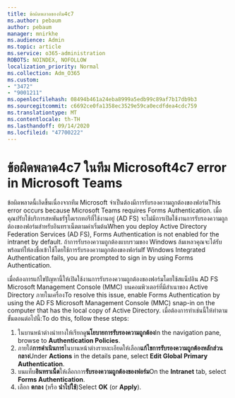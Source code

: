 ```yaml
---
title: ข้อผิดพลาดของทีม4c7
ms.author: pebaum
author: pebaum
manager: mnirkhe
ms.audience: Admin
ms.topic: article
ms.service: o365-administration
ROBOTS: NOINDEX, NOFOLLOW
localization_priority: Normal
ms.collection: Adm_O365
ms.custom:
- "3472"
- "9001211"
ms.openlocfilehash: 08494b461a24eba8999a5edb99c89af7b17db9b3
ms.sourcegitcommit: c6692ce0fa1358ec3529e59ca0ecdfdea4cdc759
ms.translationtype: MT
ms.contentlocale: th-TH
ms.lasthandoff: 09/14/2020
ms.locfileid: "47700222"
---
```

# <a name="4c7-error-in-microsoft-teams"></a><span data-ttu-id="1e08c-102">ข้อผิดพลาด4c7 ในทีม Microsoft</span><span class="sxs-lookup"><span data-stu-id="1e08c-102">4c7 error in Microsoft Teams</span></span>

<span data-ttu-id="1e08c-103">ข้อผิดพลาดนี้เกิดขึ้นเนื่องจากทีม Microsoft จำเป็นต้องมีการรับรองความถูกต้องของฟอร์ม</span><span class="sxs-lookup"><span data-stu-id="1e08c-103">This error occurs because Microsoft Teams requires Forms Authentication.</span></span> <span data-ttu-id="1e08c-104">เมื่อคุณปรับใช้บริการสหพันธรัฐไดเรกทอรีที่ใช้งานอยู่ (AD FS) จะไม่มีการเปิดใช้งานการรับรองความถูกต้องของฟอร์มสำหรับอินทราเน็ตตามค่าเริ่มต้น</span><span class="sxs-lookup"><span data-stu-id="1e08c-104">When you deploy Active Directory Federation Services (AD FS), Forms Authentication is not enabled for the intranet by default.</span></span> <span data-ttu-id="1e08c-105">ถ้าการรับรองความถูกต้องแบบรวมของ Windows ล้มเหลวคุณจะได้รับพร้อมท์ให้ลงชื่อเข้าใช้โดยใช้การรับรองความถูกต้องของฟอร์ม</span><span class="sxs-lookup"><span data-stu-id="1e08c-105">If Windows Integrated Authentication fails, you are prompted to sign in by using Forms Authentication.</span></span>

<span data-ttu-id="1e08c-106">เมื่อต้องการแก้ไขปัญหานี้ให้เปิดใช้งานการรับรองความถูกต้องของฟอร์มโดยใช้สแน็ปอิน AD FS Microsoft Management Console (MMC) บนคอมพิวเตอร์ที่มีสำเนาของ Active Directory ภายในเครื่อง</span><span class="sxs-lookup"><span data-stu-id="1e08c-106">To resolve this issue, enable Forms Authentication by using the AD FS Microsoft Management Console (MMC) snap-in on the computer that has the local copy of Active Directory.</span></span> <span data-ttu-id="1e08c-107">เมื่อต้องการทำเช่นนี้ให้ทำตามขั้นตอนต่อไปนี้:</span><span class="sxs-lookup"><span data-stu-id="1e08c-107">To do this, follow these steps:</span></span> 

1. <span data-ttu-id="1e08c-108">ในบานหน้าต่างนำทางให้เรียกดู**นโยบายการรับรองความถูกต้อง**</span><span class="sxs-lookup"><span data-stu-id="1e08c-108">In the navigation pane, browse to **Authentication Policies**.</span></span>
2. <span data-ttu-id="1e08c-109">ภายใต้**การดำเนินการ**ในบานหน้าต่างรายละเอียดให้เลือก**แก้ไขการรับรองความถูกต้องหลักส่วนกลาง**</span><span class="sxs-lookup"><span data-stu-id="1e08c-109">Under **Actions** in the details pane, select **Edit Global Primary Authentication**.</span></span>
3. <span data-ttu-id="1e08c-110">บนแท็บ**อินทราเน็ต**ให้เลือกการ**รับรองความถูกต้องของฟอร์ม**</span><span class="sxs-lookup"><span data-stu-id="1e08c-110">On the **Intranet** tab, select **Forms Authentication**.</span></span>
4. <span data-ttu-id="1e08c-111">เลือก **ตกลง** (หรือ **นำไปใช้**)</span><span class="sxs-lookup"><span data-stu-id="1e08c-111">Select **OK** (or **Apply**).</span></span>